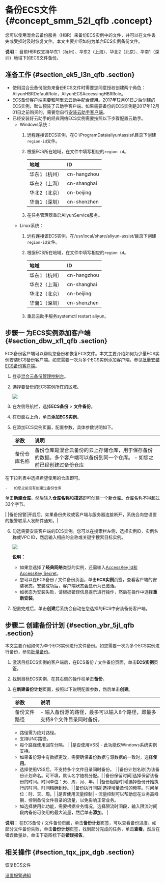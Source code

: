 # 备份ECS文件 {#concept_smm_52l_qfb .concept}

您可以使用混合云备份服务（HBR）来备份ECS实例中的文件，并可以在文件丢失或受损时及时恢复文件。本文主要介绍如何为单台ECS实例备份文件。

**说明：** 目前HBR仅支持华东1（杭州）、华东2（上海）、华北2（北京）、华南1（深圳）地域下的ECS文件备份。

## 准备工作 {#section_ek5_l3n_qfb .section}

-   使用混合云备份服务来备份ECS文件时需要您同意授权创建两个角色：AliyunHBRDefaultRole，AliyunECSAccessingHBRRole。
-   ECS备份客户端需要和阿里云云助手配合使用。2017年12月01日之后创建的ECS实例，默认预装了云助手客户端。如果需要备份的ECS实例是2017年12月01日之前购买的，需要您自行[安装云助手客户端](../../../../intl.zh-CN/用户指南/云助手/云助手客户端.md)。
-   已经安装好云助手的经典网络ECS实例需要按照以下步骤配置云助手。
    -   Windows系统：
        1.  远程连接该ECS实例，在C:\\ProgramData\\aliyun\\assist\\目录下创建`region-id`文件。
        2.  根据ECS所在地域，在文件中填写相应的`region id`。

            |地域|ID|
            |:-|:-|
            |华东1（杭州）|cn-hangzhou|
            |华东2（上海）|cn-shanghai|
            |华北2（北京）|cn-beijing|
            |华南1（深圳）|cn-shenzhen|

        3.  在任务管理器重启AliyunService服务。
    -   Linux系统：
        1.  远程连接该ECS实例，在/usr/local/share/aliyun-assist/目录下创建`region-id`文件。
        2.  根据ECS所在地域，在文件中填写相应的`region id`。

            |地域|ID|
            |:-|:-|
            |华东1（杭州）|cn-hangzhou|
            |华东2（上海）|cn-shanghai|
            |华北2（北京）|cn-beijing|
            |华南1（深圳）|cn-shenzhen|

        3.  重启云助手服务systemctl restart aliyun。

## 步骤一 为ECS实例添加客户端 {#section_dbw_xfl_qfb .section}

ECS备份客户端可以帮助您备份和恢复ECS文件。本文主要介绍如何为少量ECS实例安装ECS备份客户端。如您需要一次为多个ECS实例添加客户端，参见[批量安装ECS备份客户端](../../../../intl.zh-CN/用户指南/ECS文件备份/批量添加ECS备份客户端.md)。

1.  登录[混合云备份管理控制台](https://hbr.console.aliyun.com)。
2.  选择要备份的ECS实例所在的区域。

    ![](http://static-aliyun-doc.oss-cn-hangzhou.aliyuncs.com/assets/img/40337/154529607534453_zh-CN.png)

3.  在左侧导航栏，选择**ECS备份** \> **文件备份**。
4.  在页面右上角，单击**添加ECS实例**。
5.  在添加ECS实例页面，配置参数，具体参数说明如下。

    |参数|说明|
    |:-|:-|
    |备份仓库名称|备份仓库是混合云备份的云上存储仓库，用于保存备份的数据。多个客户端可以备份到同一个仓库。    -   如您之前已经创建过备份仓库

在下拉列表中选择希望使用的仓库即可。

    -   如您之前没有创建过备份仓库

单击**新建仓库**。然后输入**仓库名称**和**描述**即可创建一个新仓库。仓库名称不得超过32个字节。

 |
    |备份报警|开启后，如果备份失败或客户端与服务器连接断开，系统会向您设置的报警联系人发邮件通知。|

6.  勾选需要安装客户端的ECS实例。您可以在搜索栏左侧，选择实例ID，实例名称或VPC ID，然后输入相应的全称或关键字搜索目标实例。

    ![](http://static-aliyun-doc.oss-cn-hangzhou.aliyuncs.com/assets/img/40740/154529607534549_zh-CN.png)

    **说明：** 

    -   如果您选择了**经典网络**类型的实例，还需输入[AccessKey Id和AccessKey Secret](../../../../intl.zh-CN/常见问题/RAM用户如何获取AccessKey.md)。
    -   您可以在ECS备份 / 文件备份页面，单击**ECS实例**页签，查看客户端的安装状态。安装成功后，客户端状态会显示为已激活。
    -   如状态为安装失败，请根据错误信息提示进行操作，然后在操作中选择**重新安装**。
7.  配置完成后，单击**创建**后系统会自动在您选择的ECS中安装备份客户端。

## 步骤二 创建备份计划 {#section_ybr_5jl_qfb .section}

本文主要介绍如何为单个ECS实例进行文件备份。如您需要一次为多个ECS实例进行备份，参见[批量备份](../../../../intl.zh-CN/用户指南/ECS文件备份/批量创建备份任务.md)。

1.  激活目标ECS实例的客户端后，在ECS备份 / 文件备份页面，单击**ECS实例**页签。
2.  找到目标ECS实例，在其右侧的操作栏单击**备份**。
3.  在**新建备份计划**页面，按照以下说明配置参数，然后单击**创建**。

    |参数|说明|
    |:-|:-|
    |备份文件路径|     -   输入备份源的路径，最多可以输入8个路径，即最多支持8个文件目录同时备份。
    -   路径需为绝对路径。
    -   支持UNC路径。
    -   每个路径使用回车分隔。
 |
    |是否使用VSS|     -   此功能仅Windows系统实例支持。
    -   如果备份源中有数据更改，需要确保备份数据与源数据的一致时，选择**使用**。
    -   选择使用VSS后，不支持多个文件目录同时备份。
 |
    |备份计划名称|为该备份计划命名。可不填，默认名字随机分配。|
    |备份保留时间|选择保留该备份的时间。时间单位：天、周、月、年。|
    |备份起始时间|选择备份开始执行的时间。时间精确到秒。|
    |备份执行间隔|选择增量备份的频率。时间单位：时、天、周。|
    |是否使用流量控制|     -   流量控制可以帮助您在业务高峰期，控制备份文件目录的流量，以免影响正常业务。
    -   如选择使用此功能，需要根据业务情况，选择限流时间段，输入限流时间段内备份可使用的最大流量，然后单击**添加**。
 |


**说明：** 在ECS备份 / 文件备份页面，单击**备份计划**页签，可以查看备份进度。如部分文件备份失败，单击**备份计划**页签，找到部分完成的任务，单击**查看**，然后在错误数量处，单击下载图标下载**错误报告**。

## 相关操作 {#section_tqx_jpx_dgb .section}

[恢复ECS文件](../../../../intl.zh-CN/用户指南/ECS文件备份/恢复ECS文件.md)

[设置报警通知](../../../../intl.zh-CN/用户指南/ECS文件备份/设置报警通知.md)

